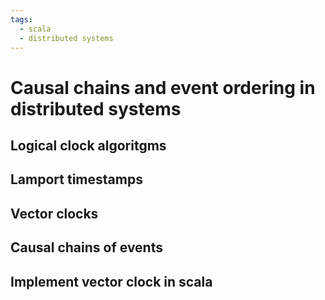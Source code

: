 ```yaml
---
tags:
  - scala
  - distributed systems
---
```


# Causal chains and event ordering in distributed systems

## Logical clock algoritgms

## Lamport timestamps

## Vector clocks

## Causal chains of events

## Implement vector clock in scala

